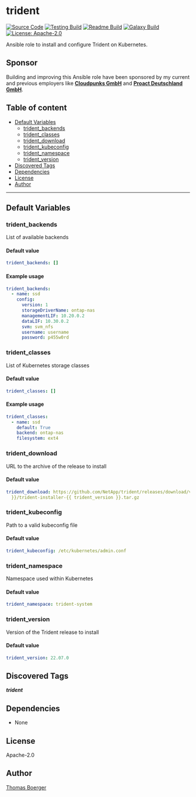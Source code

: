 # trident

[![Source Code](https://img.shields.io/badge/github-source%20code-blue?logo=github&logoColor=white)](https://github.com/rolehippie/trident) [![Testing Build](https://github.com/rolehippie/trident/workflows/testing/badge.svg)](https://github.com/rolehippie/trident/actions?query=workflow%3Atesting) [![Readme Build](https://github.com/rolehippie/trident/workflows/readme/badge.svg)](https://github.com/rolehippie/trident/actions?query=workflow%3Areadme) [![Galaxy Build](https://github.com/rolehippie/trident/workflows/galaxy/badge.svg)](https://github.com/rolehippie/trident/actions?query=workflow%3Agalaxy) [![License: Apache-2.0](https://img.shields.io/github/license/rolehippie/trident)](https://github.com/rolehippie/trident/blob/master/LICENSE)

Ansible role to install and configure Trident on Kubernetes.

## Sponsor

Building and improving this Ansible role have been sponsored by my current and previous employers like **[Cloudpunks GmbH](https://cloudpunks.de)** and **[Proact Deutschland GmbH](https://www.proact.eu)**.

## Table of content

- [Default Variables](#default-variables)
  - [trident_backends](#trident_backends)
  - [trident_classes](#trident_classes)
  - [trident_download](#trident_download)
  - [trident_kubeconfig](#trident_kubeconfig)
  - [trident_namespace](#trident_namespace)
  - [trident_version](#trident_version)
- [Discovered Tags](#discovered-tags)
- [Dependencies](#dependencies)
- [License](#license)
- [Author](#author)

---

## Default Variables

### trident_backends

List of available backends

#### Default value

```YAML
trident_backends: []
```

#### Example usage

```YAML
trident_backends:
  - name: ssd
    config:
      version: 1
      storageDriverName: ontap-nas
      managementLIF: 10.20.0.2
      dataLIF: 10.30.0.2
      svm: svm_nfs
      username: username
      password: p455w0rd
```

### trident_classes

List of Kubernetes storage classes

#### Default value

```YAML
trident_classes: []
```

#### Example usage

```YAML
trident_classes:
  - name: ssd
    default: True
    backend: ontap-nas
    filesystem: ext4
```

### trident_download

URL to the archive of the release to install

#### Default value

```YAML
trident_download: https://github.com/NetApp/trident/releases/download/v{{ trident_version
  }}/trident-installer-{{ trident_version }}.tar.gz
```

### trident_kubeconfig

Path to a valid kubeconfig file

#### Default value

```YAML
trident_kubeconfig: /etc/kubernetes/admin.conf
```

### trident_namespace

Namespace used within Kubernetes

#### Default value

```YAML
trident_namespace: trident-system
```

### trident_version

Version of the Trident release to install

#### Default value

```YAML
trident_version: 22.07.0
```

## Discovered Tags

**_trident_**


## Dependencies

- None

## License

Apache-2.0

## Author

[Thomas Boerger](https://github.com/tboerger)
